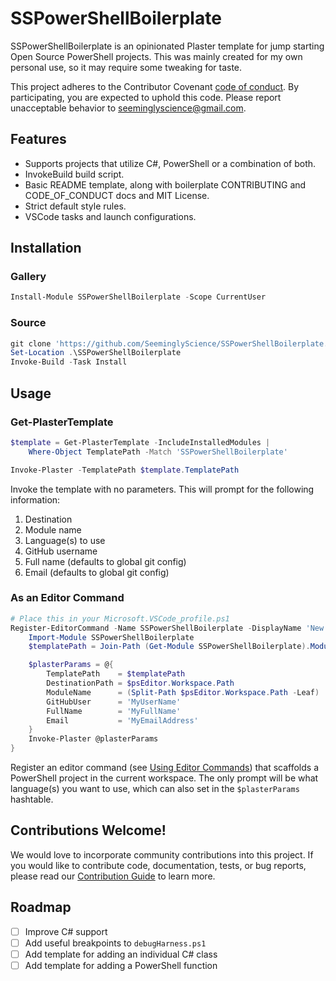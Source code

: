 # SSPowerShellBoilerplate

SSPowerShellBoilerplate is an opinionated Plaster template for jump starting Open Source PowerShell projects. This was mainly created for my own personal use, so it may require some tweaking for taste.

This project adheres to the Contributor Covenant [code of conduct](https://github.com/SeeminglyScience/SSPowerShellBoilerplate/tree/master/docs/CODE_OF_CONDUCT.md).
By participating, you are expected to uphold this code. Please report unacceptable behavior to seeminglyscience@gmail.com.

## Features

- Supports projects that utilize C#, PowerShell or a combination of both.
- InvokeBuild build script.
- Basic README template, along with boilerplate CONTRIBUTING and CODE_OF_CONDUCT docs and MIT License.
- Strict default style rules.
- VSCode tasks and launch configurations.

## Installation

### Gallery

```powershell
Install-Module SSPowerShellBoilerplate -Scope CurrentUser
```

### Source

```powershell
git clone 'https://github.com/SeeminglyScience/SSPowerShellBoilerplate.git'
Set-Location .\SSPowerShellBoilerplate
Invoke-Build -Task Install
```

## Usage

### Get-PlasterTemplate

```powershell
$template = Get-PlasterTemplate -IncludeInstalledModules |
    Where-Object TemplatePath -Match 'SSPowerShellBoilerplate'

Invoke-Plaster -TemplatePath $template.TemplatePath
```

Invoke the template with no parameters.  This will prompt for the following information:

1. Destination
1. Module name
1. Language(s) to use
1. GitHub username
1. Full name (defaults to global git config)
1. Email (defaults to global git config)

### As an Editor Command

```powershell
# Place this in your Microsoft.VSCode_profile.ps1
Register-EditorCommand -Name SSPowerShellBoilerplate -DisplayName 'New Open Source PowerShell Project' -ScriptBlock {
    Import-Module SSPowerShellBoilerplate
    $templatePath = Join-Path (Get-Module SSPowerShellBoilerplate).ModuleBase SSPowerShellBoilerplate

    $plasterParams = @{
        TemplatePath    = $templatePath
        DestinationPath = $psEditor.Workspace.Path
        ModuleName      = (Split-Path $psEditor.Workspace.Path -Leaf)
        GitHubUser      = 'MyUserName'
        FullName        = 'MyFullName'
        Email           = 'MyEmailAddress'
    }
    Invoke-Plaster @plasterParams
}
```

Register an editor command (see [Using Editor Commands](http://powershell.github.io/PowerShellEditorServices/guide/extensions.html#using-editor-commands)) that scaffolds a PowerShell project in the current workspace.  The only prompt will be what language(s) you want to use, which can also set in the `$plasterParams` hashtable.

## Contributions Welcome!

We would love to incorporate community contributions into this project.  If you would like to
contribute code, documentation, tests, or bug reports, please read our [Contribution Guide](https://github.com/SeeminglyScience/SSPowerShellBoilerplate/tree/master/docs/CONTRIBUTING.md) to learn more.

## Roadmap

- [ ] Improve C# support
- [ ] Add useful breakpoints to `debugHarness.ps1`
- [ ] Add template for adding an individual C# class
- [ ] Add template for adding a PowerShell function
